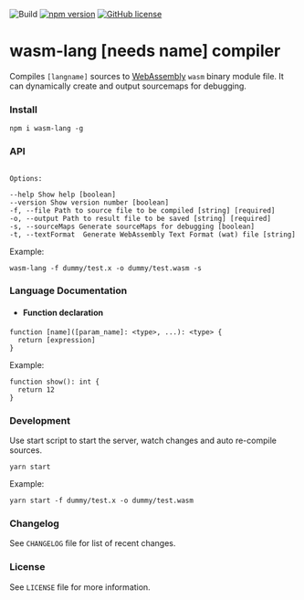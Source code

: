 ![Build](https://github.com/michaljach/wasm-lang/workflows/Build/badge.svg) [![npm version](https://img.shields.io/npm/v/wasm-lang.svg?style=flat)](https://www.npmjs.com/package/wasm-lang) [![GitHub license](https://img.shields.io/badge/license-MIT-blue.svg)](https://github.com/michaljach/wasm-lang/blob/master/LICENSE)

# wasm-lang [needs name] compiler

Compiles `[langname]` sources to [WebAssembly](https://webassembly.org/) `wasm` binary module file. It can dynamically create and output sourcemaps for debugging.

### Install

`npm i wasm-lang -g`

### API

```

Options:

--help Show help [boolean]
--version Show version number [boolean]
-f, --file Path to source file to be compiled [string] [required]
-o, --output Path to result file to be saved [string] [required]
-s, --sourceMaps Generate sourceMaps for debugging [boolean]
-t, --textFormat  Generate WebAssembly Text Format (wat) file [string]

```

Example:

`wasm-lang -f dummy/test.x -o dummy/test.wasm -s`

### Language Documentation

- #### Function declaration

```
function [name]([param_name]: <type>, ...): <type> {
  return [expression]
}
```

Example:

```
function show(): int {
  return 12
}
```

### Development

Use start script to start the server, watch changes and auto re-compile sources.

`yarn start`

Example:

`yarn start -f dummy/test.x -o dummy/test.wasm`

### Changelog

See `CHANGELOG` file for list of recent changes.

### License

See `LICENSE` file for more information.
